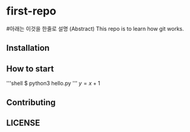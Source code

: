 # first-repo

#아래는 이것을 한줄로 설명
(Abstract) This repo is to learn how git works.

## Installation

## How to start

'''shell
$ python3 hello.py
'''
$y=x+1$

## Contributing

## LICENSE
